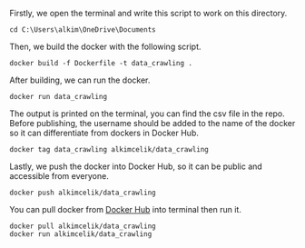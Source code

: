 Firstly, we open the terminal and write this script to work on this directory.
```
cd C:\Users\alkim\OneDrive\Documents
```

Then, we build the docker with the following script.
```
docker build -f Dockerfile -t data_crawling .
```

After building, we can run the docker.
```
docker run data_crawling
```

The output is printed on the terminal, you can find the csv file in the repo.
Before publishing, the username should be added to the name of the docker so it can differentiate from dockers in Docker Hub.
```
docker tag data_crawling alkimcelik/data_crawling
```

Lastly, we push the docker into Docker Hub, so it can be public and accessible from everyone.
```
docker push alkimcelik/data_crawling
```

You can pull docker from [Docker Hub](https://hub.docker.com/r/alkimcelik/data_crawling) into terminal then run it.
```
docker pull alkimcelik/data_crawling
docker run alkimcelik/data_crawling
```
